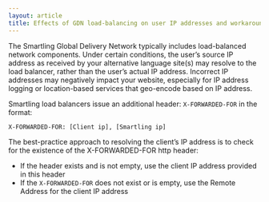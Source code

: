 ```yaml
---
layout: article
title: Effects of GDN load-balancing on user IP addresses and workarounds
---
```


The Smartling Global Delivery Network typically includes load-balanced network components. Under certain conditions, the user’s source IP address as received by your alternative language site(s) may resolve to the load balancer, rather than the user’s actual IP address. Incorrect IP addresses may negatively impact your website, especially for IP address logging or location-based services that geo-encode based on IP address.

Smartling load balancers issue an additional header: `X-FORWARDED-FOR` in the format:

~~~
X-FORWARDED-FOR: [Client ip], [Smartling ip]
~~~

The best-practice approach to resolving the client’s IP address is to check for the existence of the X-FORWARDED-FOR http header:

*   If the header exists and is not empty, use the client IP address provided in this header
*   If the `X-FORWARDED-FOR` does not exist or is empty, use the Remote Address for the client IP address
